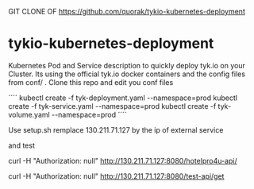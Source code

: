 GIT CLONE OF https://github.com/quorak/tykio-kubernetes-deployment

# tykio-kubernetes-deployment


Kubernetes Pod and Service description to quickly deploy tyk.io on your Cluster. 
Its using the official tyk.io docker containers and the config files from conf/ .
Clone this repo and edit you conf files

´´´´
kubectl create -f tyk-deployment.yaml --namespace=prod
kubectl create -f tyk-service.yaml --namespace=prod
kubectl create -f tyk-volume.yaml --namespace=prod
´´´´

Use setup.sh
remplace 130.211.71.127 by the ip of external service

and 
test

curl -H "Authorization: null" http://130.211.71.127:8080/hotelpro4u-api/

curl -H "Authorization: null" http://130.211.71.127:8080/test-api/get